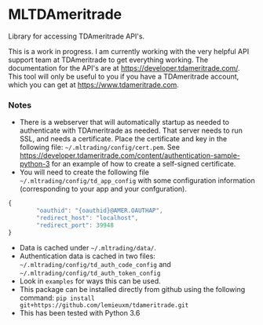 # MLTDAmeritrade
Library for accessing TDAmeritrade API's. 

This is a work in progress.  I am currently working with the very helpful API support team at TDAmeritrade to get everything working.  The documentation for the API's are at https://developer.tdameritrade.com/.  This tool will only be useful to you if you have a TDAmeritrade account, which you can get at https://www.tdameritrade.com.  

### Notes

* There is a webserver that will automatically startup as needed to authenticate with TDAmeritrade as needed.  That server needs to run SSL, and needs a certificate.  Place the certificate and key in the following file: `~/.mltrading/config/cert.pem`.   See https://developer.tdameritrade.com/content/authentication-sample-python-3 for an example of how to create a self-signed certificate. 
* You will need to create the following file `~/.mltrading/config/td_app_config` with some configuration information (corresponding to your app and your confguration).  
```javascript
{
        "oauthid": "{oauthid}@AMER.OAUTHAP",
        "redirect_host": "localhost",
        "redirect_port": 39948
}
```
* Data is cached under `~/.mltrading/data/`.
* Authentication data is cached in two files:  `~/.mltrading/config/td_auth_code_config` and `~/.mltrading/config/td_auth_token_config`
* Look in `examples` for ways this can be used.   
* This package can be installed directly from github using the following command: `pip install git+https://github.com/lemieuxm/tdameritrade.git`
* This has been tested with Python 3.6
